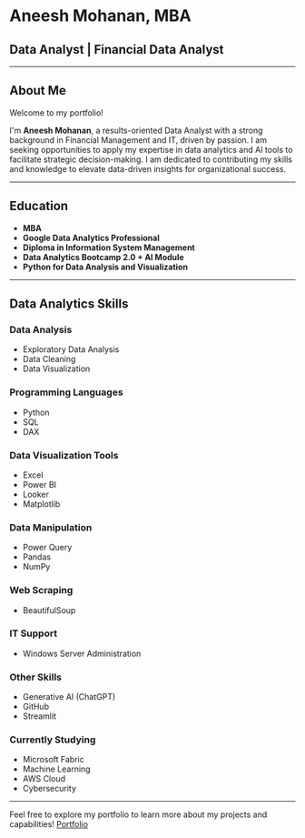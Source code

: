 # Aneesh Mohanan, MBA

## Data Analyst | Financial Data Analyst

---

## About Me
Welcome to my portfolio!

I'm **Aneesh Mohanan**, a results-oriented Data Analyst with a strong background in Financial Management and IT, driven by passion. I am seeking opportunities to apply my expertise in data analytics and AI tools to facilitate strategic decision-making. I am dedicated to contributing my skills and knowledge to elevate data-driven insights for organizational success.

---

## Education
- **MBA**  
- **Google Data Analytics Professional**  
- **Diploma in Information System Management**  
- **Data Analytics Bootcamp 2.0 + AI Module**  
- **Python for Data Analysis and Visualization**  

---

## Data Analytics Skills

### Data Analysis
- Exploratory Data Analysis
- Data Cleaning
- Data Visualization

### Programming Languages
- Python
- SQL
- DAX

### Data Visualization Tools
- Excel
- Power BI
- Looker
- Matplotlib

### Data Manipulation
- Power Query
- Pandas
- NumPy

### Web Scraping
- BeautifulSoup

### IT Support
- Windows Server Administration

### Other Skills
- Generative AI (ChatGPT)
- GitHub
- Streamlit

### Currently Studying
- Microsoft Fabric
- Machine Learning
- AWS Cloud
- Cybersecurity

---

Feel free to explore my portfolio to learn more about my projects and capabilities! [Portfolio](https://aneesh662.github.io/Aneeshkm.github.io/)
